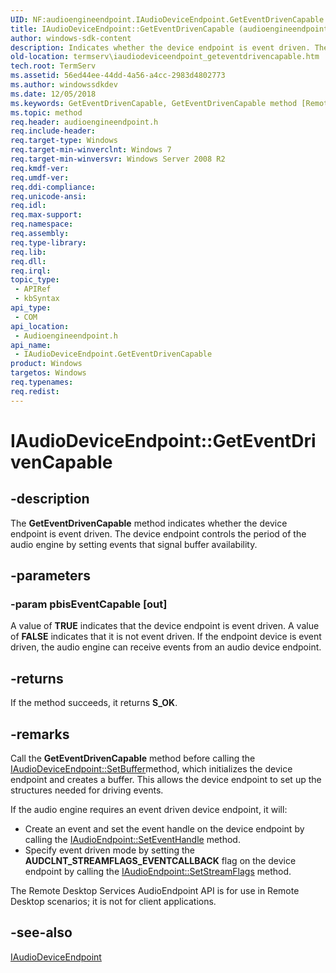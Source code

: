```yaml
---
UID: NF:audioengineendpoint.IAudioDeviceEndpoint.GetEventDrivenCapable
title: IAudioDeviceEndpoint::GetEventDrivenCapable (audioengineendpoint.h)
author: windows-sdk-content
description: Indicates whether the device endpoint is event driven. The device endpoint controls the period of the audio engine by setting events that signal buffer availability.
old-location: termserv\iaudiodeviceendpoint_geteventdrivencapable.htm
tech.root: TermServ
ms.assetid: 56ed44ee-44dd-4a56-a4cc-2983d4802773
ms.author: windowssdkdev
ms.date: 12/05/2018
ms.keywords: GetEventDrivenCapable, GetEventDrivenCapable method [Remote Desktop Services], GetEventDrivenCapable method [Remote Desktop Services],IAudioDeviceEndpoint interface, IAudioDeviceEndpoint interface [Remote Desktop Services],GetEventDrivenCapable method, IAudioDeviceEndpoint.GetEventDrivenCapable, IAudioDeviceEndpoint::GetEventDrivenCapable, audioengineendpoint/IAudioDeviceEndpoint::GetEventDrivenCapable, termserv.iaudiodeviceendpoint_geteventdrivencapable
ms.topic: method
req.header: audioengineendpoint.h
req.include-header: 
req.target-type: Windows
req.target-min-winverclnt: Windows 7
req.target-min-winversvr: Windows Server 2008 R2
req.kmdf-ver: 
req.umdf-ver: 
req.ddi-compliance: 
req.unicode-ansi: 
req.idl: 
req.max-support: 
req.namespace: 
req.assembly: 
req.type-library: 
req.lib: 
req.dll: 
req.irql: 
topic_type:
 - APIRef
 - kbSyntax
api_type:
 - COM
api_location:
 - Audioengineendpoint.h
api_name:
 - IAudioDeviceEndpoint.GetEventDrivenCapable
product: Windows
targetos: Windows
req.typenames: 
req.redist: 
---
```


# IAudioDeviceEndpoint::GetEventDrivenCapable


## -description


The <b>GetEventDrivenCapable</b> method indicates whether the device endpoint is event driven. The device endpoint controls the period of the audio engine  by setting events that signal buffer availability.


## -parameters




### -param pbisEventCapable [out]

A value of <b>TRUE</b> indicates that the device endpoint is event driven. A value of <b>FALSE</b> indicates that it is not event driven. If the endpoint device is event driven, the audio engine can receive events from an audio device endpoint.


## -returns



If the method succeeds, it returns <b>S_OK</b>.




## -remarks



Call the <b>GetEventDrivenCapable</b> method before     calling the <a href="https://msdn.microsoft.com/345a172b-11af-4c98-9f9c-54bfa38c5077">IAudioDeviceEndpoint::SetBuffer</a>method, which initializes the device endpoint and creates a buffer. This allows the device endpoint to set up the structures needed for driving events.

If the audio engine requires an event driven device endpoint, it will:

<ul>
<li>Create an event and set the event handle on the device endpoint by calling the <a href="https://msdn.microsoft.com/9f0f216a-d785-42e9-b07d-f1f2568b5833">IAudioEndpoint::SetEventHandle</a> method.</li>
<li>Specify event driven mode by setting the <b>AUDCLNT_STREAMFLAGS_EVENTCALLBACK</b> flag on the device endpoint by calling the <a href="https://msdn.microsoft.com/f6713912-ba7e-4e3e-95d9-8318c40a7042">IAudioEndpoint::SetStreamFlags</a> method.</li>
</ul>
The Remote Desktop Services AudioEndpoint API is for use in Remote Desktop scenarios; it is not for client applications.




## -see-also




<a href="https://msdn.microsoft.com/3112bc7e-e138-4b42-8f82-61fdf19f7e94">IAudioDeviceEndpoint</a>
 

 

